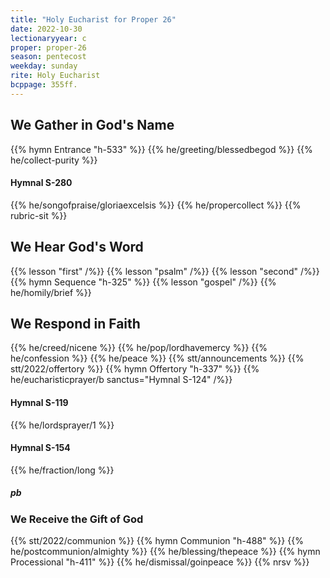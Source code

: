 ```yaml
---
title: "Holy Eucharist for Proper 26"
date: 2022-10-30
lectionaryyear: c
proper: proper-26
season: pentecost
weekday: sunday
rite: Holy Eucharist
bcppage: 355ff.
---
```


## We Gather in God's Name
{{% hymn Entrance "h-533" %}}
{{% he/greeting/blessedbegod %}}
{{% he/collect-purity %}}

#### Hymnal S-280
{{% he/songofpraise/gloriaexcelsis %}}
{{% he/propercollect %}}
{{% rubric-sit %}}

## We Hear God's Word
{{% lesson "first" /%}}
{{% lesson "psalm" /%}}
{{% lesson "second" /%}}
{{% hymn Sequence "h-325" %}}
{{% lesson "gospel" /%}}
{{% he/homily/brief %}}

## We Respond in Faith
{{% he/creed/nicene %}}
{{% he/pop/lordhavemercy %}}
{{% he/confession %}}
{{% he/peace %}}
{{% stt/announcements %}}
{{% stt/2022/offertory %}}
{{% hymn Offertory "h-337" %}}
{{% he/eucharisticprayer/b sanctus="Hymnal S-124" /%}}

#### Hymnal S-119
{{% he/lordsprayer/1 %}}

#### Hymnal S-154
{{% he/fraction/long %}}

##### pb
### We Receive the Gift of God
{{% stt/2022/communion %}}
{{% hymn Communion "h-488" %}}
{{% he/postcommunion/almighty %}}
{{% he/blessing/thepeace %}}
{{% hymn Processional "h-411" %}}
{{% he/dismissal/goinpeace %}}
{{% nrsv %}}

